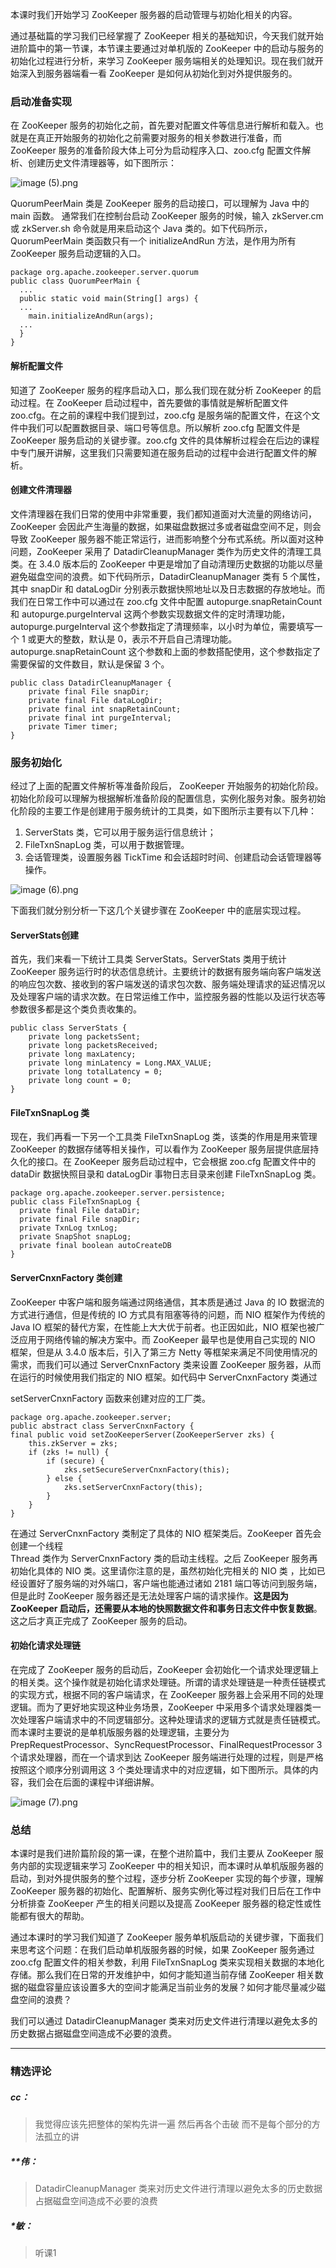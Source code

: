 <p>本课时我们开始学习 ZooKeeper 服务器的启动管理与初始化相关的内容。</p>
<p>通过基础篇的学习我们已经掌握了 ZooKeeper 相关的基础知识，今天我们就开始进阶篇中的第一节课，本节课主要通过对单机版的 ZooKeeper 中的启动与服务的初始化过程进行分析，来学习 ZooKeeper 服务端相关的处理知识。现在我们就开始深入到服务器端看一看 ZooKeeper 是如何从初始化到对外提供服务的。</p>
<h3>启动准备实现</h3>
<p>在 ZooKeeper 服务的初始化之前，首先要对配置文件等信息进行解析和载入。也就是在真正开始服务的初始化之前需要对服务的相关参数进行准备，而 ZooKeeper 服务的准备阶段大体上可分为启动程序入口、zoo.cfg 配置文件解析、创建历史文件清理器等，如下图所示：</p>
<p><img src="https://s0.lgstatic.com/i/image/M00/12/F2/Ciqc1F7OQ_uAU5yzAABbrnOyALM516.png" alt="image (5).png"></p>
<p>QuorumPeerMain 类是 ZooKeeper 服务的启动接口，可以理解为 Java 中的 main 函数。 通常我们在控制台启动 ZooKeeper 服务的时候，输入 zkServer.cm 或 zkServer.sh 命令就是用来启动这个 Java 类的。如下代码所示，QuorumPeerMain 类函数只有一个 initializeAndRun 方法，是作用为所有 ZooKeeper 服务启动逻辑的入口。</p>
<pre><code data-language="java" class="lang-java"><span class="hljs-keyword">package</span> org.apache.zookeeper.server.quorum
<span class="hljs-keyword">public</span> <span class="hljs-class"><span class="hljs-keyword">class</span> <span class="hljs-title">QuorumPeerMain</span> </span>{
  ...
  <span class="hljs-function"><span class="hljs-keyword">public</span> <span class="hljs-keyword">static</span> <span class="hljs-keyword">void</span> <span class="hljs-title">main</span><span class="hljs-params">(String[] args)</span> </span>{
  ...
    main.initializeAndRun(args);
  ...
  }
}
</code></pre>
<h4>解析配置文件</h4>
<p>知道了 ZooKeeper 服务的程序启动入口，那么我们现在就分析 ZooKeeper 的启动过程。在 ZooKeeper 启动过程中，首先要做的事情就是解析配置文件 zoo.cfg。在之前的课程中我们提到过，zoo.cfg 是服务端的配置文件，在这个文件中我们可以配置数据目录、端口号等信息。所以解析 zoo.cfg 配置文件是 ZooKeeper 服务启动的关键步骤。zoo.cfg 文件的具体解析过程会在后边的课程中专门展开讲解，这里我们只需要知道在服务启动的过程中会进行配置文件的解析。</p>
<h4>创建文件清理器</h4>
<p>文件清理器在我们日常的使用中非常重要，我们都知道面对大流量的网络访问，ZooKeeper 会因此产生海量的数据，如果磁盘数据过多或者磁盘空间不足，则会导致 ZooKeeper 服务器不能正常运行，进而影响整个分布式系统。所以面对这种问题，ZooKeeper 采用了 DatadirCleanupManager 类作为历史文件的清理工具类。在 3.4.0 版本后的 ZooKeeper 中更是增加了自动清理历史数据的功能以尽量避免磁盘空间的浪费。如下代码所示，DatadirCleanupManager 类有 5 个属性，其中 snapDir 和 dataLogDir 分别表示数据快照地址以及日志数据的存放地址。而我们在日常工作中可以通过在 zoo.cfg 文件中配置 autopurge.snapRetainCount 和 autopurge.purgeInterval&nbsp;这两个参数实现数据文件的定时清理功能，autopurge.purgeInterval&nbsp;这个参数指定了清理频率，以小时为单位，需要填写一个 1 或更大的整数，默认是 0，表示不开启自己清理功能。autopurge.snapRetainCount 这个参数和上面的参数搭配使用，这个参数指定了需要保留的文件数目，默认是保留 3 个。</p>
<pre><code data-language="java" class="lang-java"><span class="hljs-keyword">public</span> <span class="hljs-class"><span class="hljs-keyword">class</span> <span class="hljs-title">DatadirCleanupManager</span> </span>{
&nbsp; &nbsp; <span class="hljs-keyword">private</span> <span class="hljs-keyword">final</span> File snapDir;
&nbsp; &nbsp; <span class="hljs-keyword">private</span> <span class="hljs-keyword">final</span> File dataLogDir;
&nbsp; &nbsp; <span class="hljs-keyword">private</span> <span class="hljs-keyword">final</span> <span class="hljs-keyword">int</span> snapRetainCount;
&nbsp; &nbsp; <span class="hljs-keyword">private</span> <span class="hljs-keyword">final</span> <span class="hljs-keyword">int</span> purgeInterval;
&nbsp; &nbsp; <span class="hljs-keyword">private</span> Timer timer;
}
</code></pre>
<h3>服务初始化</h3>
<p>经过了上面的配置文件解析等准备阶段后， ZooKeeper 开始服务的初始化阶段。初始化阶段可以理解为根据解析准备阶段的配置信息，实例化服务对象。服务初始化阶段的主要工作是创建用于服务统计的工具类，如下图所示主要有以下几种：</p>
<ol>
<li>ServerStats 类，它可以用于服务运行信息统计；</li>
<li>FileTxnSnapLog 类，可以用于数据管理。</li>
<li>会话管理类，设置服务器 TickTime 和会话超时时间、创建启动会话管理器等操作。</li>
</ol>
<p><img src="https://s0.lgstatic.com/i/image/M00/12/FD/CgqCHl7ORB-AdNM1AABRbvNSlEE886.png" alt="image (6).png"></p>
<p>下面我们就分别分析一下这几个关键步骤在 ZooKeeper 中的底层实现过程。</p>
<h4>ServerStats创建</h4>
<p>首先，我们来看一下统计工具类 ServerStats。ServerStats 类用于统计 ZooKeeper 服务运行时的状态信息统计。主要统计的数据有服务端向客户端发送的响应包次数、接收到的客户端发送的请求包次数、服务端处理请求的延迟情况以及处理客户端的请求次数。在日常运维工作中，监控服务器的性能以及运行状态等参数很多都是这个类负责收集的。</p>
<pre><code data-language="java" class="lang-java"><span class="hljs-keyword">public</span> <span class="hljs-class"><span class="hljs-keyword">class</span> <span class="hljs-title">ServerStats</span> </span>{
&nbsp; &nbsp; <span class="hljs-keyword">private</span> <span class="hljs-keyword">long</span> packetsSent;
&nbsp; &nbsp; <span class="hljs-keyword">private</span> <span class="hljs-keyword">long</span> packetsReceived;
&nbsp; &nbsp; <span class="hljs-keyword">private</span> <span class="hljs-keyword">long</span> maxLatency;
&nbsp; &nbsp; <span class="hljs-keyword">private</span> <span class="hljs-keyword">long</span> minLatency = Long.MAX_VALUE;
&nbsp; &nbsp; <span class="hljs-keyword">private</span> <span class="hljs-keyword">long</span> totalLatency = <span class="hljs-number">0</span>;
&nbsp; &nbsp; <span class="hljs-keyword">private</span> <span class="hljs-keyword">long</span> count = <span class="hljs-number">0</span>;
}
</code></pre>
<h4>FileTxnSnapLog 类</h4>
<p>现在，我们再看一下另一个工具类 FileTxnSnapLog 类，该类的作用是用来管理 ZooKeeper 的数据存储等相关操作，可以看作为 ZooKeeper 服务层提供底层持久化的接口。在 ZooKeeper 服务启动过程中，它会根据 zoo.cfg 配置文件中的 dataDir 数据快照目录和 dataLogDir 事物日志目录来创建 FileTxnSnapLog 类。</p>
<pre><code data-language="java" class="lang-java"><span class="hljs-keyword">package</span> org.apache.zookeeper.server.persistence;
<span class="hljs-keyword">public</span> <span class="hljs-class"><span class="hljs-keyword">class</span> <span class="hljs-title">FileTxnSnapLog</span> </span>{
  <span class="hljs-keyword">private</span> <span class="hljs-keyword">final</span> File dataDir;
&nbsp; <span class="hljs-keyword">private</span> <span class="hljs-keyword">final</span> File snapDir;
&nbsp; <span class="hljs-keyword">private</span> TxnLog txnLog;
&nbsp; <span class="hljs-keyword">private</span> SnapShot snapLog;
&nbsp; <span class="hljs-keyword">private</span> <span class="hljs-keyword">final</span> <span class="hljs-keyword">boolean</span> autoCreateDB
}
</code></pre>
<h4>ServerCnxnFactory 类创建</h4>
<p>ZooKeeper 中客户端和服务端通过网络通信，其本质是通过 Java 的 IO 数据流的方式进行通信，但是传统的 IO 方式具有阻塞等待的问题，而 NIO 框架作为传统的 Java IO 框架的替代方案，在性能上大大优于前者。也正因如此，NIO 框架也被广泛应用于网络传输的解决方案中。而 ZooKeeper 最早也是使用自己实现的 NIO 框架，但是从 3.4.0 版本后，引入了第三方 Netty 等框架来满足不同使用情况的需求，而我们可以通过 ServerCnxnFactory 类来设置 ZooKeeper 服务器，从而在运行的时候使用我们指定的 NIO 框架。如代码中 ServerCnxnFactory 类通过</p>
<p>setServerCnxnFactory 函数来创建对应的工厂类。</p>
<pre><code data-language="java" class="lang-java"><span class="hljs-keyword">package</span> org.apache.zookeeper.server;
<span class="hljs-keyword">public</span> <span class="hljs-keyword">abstract</span> <span class="hljs-class"><span class="hljs-keyword">class</span> <span class="hljs-title">ServerCnxnFactory</span> </span>{
<span class="hljs-function"><span class="hljs-keyword">final</span> <span class="hljs-keyword">public</span> <span class="hljs-keyword">void</span> <span class="hljs-title">setZooKeeperServer</span><span class="hljs-params">(ZooKeeperServer zks)</span> </span>{
    <span class="hljs-keyword">this</span>.zkServer = zks;
    <span class="hljs-keyword">if</span> (zks != <span class="hljs-keyword">null</span>) {
        <span class="hljs-keyword">if</span> (secure) {
            zks.setSecureServerCnxnFactory(<span class="hljs-keyword">this</span>);
        } <span class="hljs-keyword">else</span> {
            zks.setServerCnxnFactory(<span class="hljs-keyword">this</span>);
        }
    }
}
</code></pre>
<p>在通过 ServerCnxnFactory 类制定了具体的 NIO 框架类后。ZooKeeper 首先会创建一个线程<br>
Thread 类作为 ServerCnxnFactory 类的启动主线程。之后 ZooKeeper 服务再初始化具体的 NIO 类。这里请你注意的是，虽然初始化完相关的 NIO 类 ，比如已经设置好了服务端的对外端口，客户端也能通过诸如 2181 端口等访问到服务端，但是此时 ZooKeeper 服务器还是无法处理客户端的请求操作。<strong>这是因为 ZooKeeper 启动后，还需要从本地的快照数据文件和事务日志文件中恢复数据</strong>。这之后才真正完成了 ZooKeeper 服务的启动。</p>
<h4>初始化请求处理链</h4>
<p>在完成了 ZooKeeper 服务的启动后，ZooKeeper 会初始化一个请求处理逻辑上的相关类。这个操作就是初始化请求处理链。所谓的请求处理链是一种责任链模式的实现方式，根据不同的客户端请求，在 ZooKeeper 服务器上会采用不同的处理逻辑。而为了更好地实现这种业务场景，ZooKeeper 中采用多个请求处理器类一次处理客户端请求中的不同逻辑部分。这种处理请求的逻辑方式就是责任链模式。而本课时主要说的是单机版服务器的处理逻辑，主要分为PrepRequestProcessor、SyncRequestProcessor、FinalRequestProcessor 3 个请求处理器，而在一个请求到达 ZooKeeper 服务端进行处理的过程，则是严格按照这个顺序分别调用这 3 个类处理请求中的对应逻辑，如下图所示。具体的内容，我们会在后面的课程中详细讲解。</p>
<p><img src="https://s0.lgstatic.com/i/image/M00/12/FD/CgqCHl7ORDiAIMqzAABBGUvvhFU739.png" alt="image (7).png"></p>
<h3>总结</h3>
<p>本课时是我们进阶篇阶段的第一课，在整个进阶篇中，我们主要从 ZooKeeper 服务内部的实现逻辑来学习 ZooKeeper 中的相关知识，而本课时从单机版服务器的启动，到对外提供服务的整个过程，逐步分析 ZooKeeper 实现的每个步骤，理解 ZooKeeper 服务器的初始化、配置解析、服务实例化等过程对我们日后在工作中分析排查 ZooKeeper 产生的相关问题以及提高 ZooKeeper 服务器的稳定性或性能都有很大的帮助。</p>
<p>通过本课时的学习我们知道了 ZooKeeper 服务单机版启动的关键步骤，下面我们来思考这个问题：在我们启动单机版服务器的时候，如果 ZooKeeper 服务通过 zoo.cfg 配置文件的相关参数，利用 FileTxnSnapLog 类来实现相关数据的本地化存储。那么我们在日常的开发维护中，如何才能知道当前存储 ZooKeeper 相关数据的磁盘容量应该设置多大的空间才能满足当前业务的发展？如何才能尽量减少磁盘空间的浪费？</p>
<p>我们可以通过 DatadirCleanupManager 类来对历史文件进行清理以避免太多的历史数据占据磁盘空间造成不必要的浪费。</p>

---

### 精选评论

##### cc：
> 我觉得应该先把整体的架构先讲一遍 然后再各个击破 而不是每个部分的方法孤立的讲

##### **伟：
> DatadirCleanupManager 类来对历史文件进行清理以避免太多的历史数据占据磁盘空间造成不必要的浪费

##### *敏：
> 听课1

